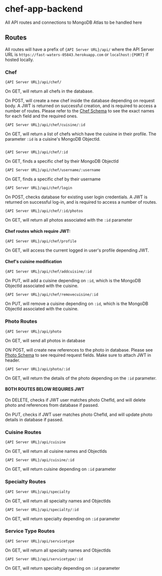 # chef-app-backend

All API routes and connections to MongoDB Atlas to be handled here

## Routes

All routes will have a prefix of ```{API Server URL}/api/``` where the API Server URL is ```https://fast-waters-05843.herokuapp.com``` or ```localhost:{PORT}``` if hosted locally.

### Chef

```
{API Server URL}/api/chef/
```
On GET, will return all chefs in the database.

On POST, will create a new chef inside the database depending on request body. A JWT is returned on successful creation, and is required to access a number of routes. Please refer to the [Chef Schema](models/chef.js) to see the exact names for each field and the required ones.
```
{API Server URL}/api/chef/cuisine/:id
```
On GET, will return a list of chefs which have the cuisine in their profile. The parameter ```:id``` is a cuisine's MongoDB ObjectId.
```

{API Server URL}/api/chef/:id
```
On GET, finds a specific chef by their MongoDB ObjectId
```
{API Server URL}/api/chef/username/:username
```
On GET, finds a specific chef by their username
```
{API Server URL}/api/chef/login
```
On POST, checks database for existing user login credentials. A JWT is returned on successful log-in, and is required to access a number of routes.
```
{API Server URL}/api/chef/:id/photos
```
On GET, will return all photos associated with the ```:id``` parameter

#### Chef routes which require JWT:
```
{API Server URL}/api/chef/profile
```
On GET, will access the current logged in user's profile depending JWT.

#### Chef's cuisine modification
```
{API Server URL}/api/chef/addcuisine/:id
```
On PUT, will add a cuisine depending on ```:id```, which is the MongoDB ObjectId associated with the cuisine.
```
{API Server URL}/api/chef/removecuisine/:id
```
On PUT, will remove a cuisine depending on ```:id```, which is the MongoDB ObjectId associated with the cuisine.

### Photo Routes
```
{API Server URL}/api/photo
```
On GET, will send all photos in database

ON POST, will create new references to the photo in database. Please see [Photo Schema](models/photo.js) to see required request fields. Make sure to attach JWT in header.
```
{API Server URL}/api/photo/:id
```
On GET, will return the details of the photo depending on the ```:id``` parameter.

#### BOTH ROUTES BELOW REQUIRES JWT

On DELETE, checks if JWT user matches photo ChefId, and will delete photo and references from database if passed.

On PUT, checks if JWT user matches photo ChefId, and will update photo details in database if passed.

### Cuisine Routes
```
{API Server URL}/api/cuisine
```
On GET, will return all cuisine names and ObjectIds
```
{API Server URL}/api/cuisine/:id
```
On GET, will return cuisine depending on ```:id``` parameter

### Specialty Routes
```
{API Server URL}/api/specialty
```
On GET, will return all specialty names and ObjectIds
```
{API Server URL}/api/specialty/:id
```
On GET, will return specialty depending on ```:id``` parameter

### Service Type Routes
```
{API Server URL}/api/servicetype
```
On GET, will return all specialty names and ObjectIds
```
{API Server URL}/api/servicetype/:id
```
On GET, will return specialty depending on ```:id``` parameter